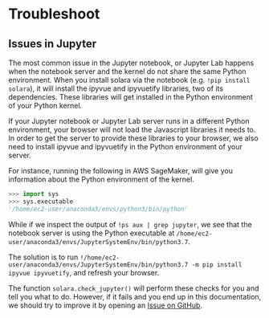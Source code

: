 # Troubleshoot

## Issues in Jupyter

The most common issue in the Jupyter notebook, or Jupyter Lab happens when the notebook server and the kernel do not share the same Python environment. When you install solara via the notebook (e.g. `!pip install solara`), it will install the ipyvue and ipyvuetify libraries, two of its dependencies. These libraries will get installed in the Python environment of your Python kernel.

If your Jupyter notebook or Jupyter Lab server runs in a different Python environment, your browser will not load the Javascript libraries it needs to. In order to get the server to provide these libraries to your browser, we also need to install ipyvue and ipyvuetify in the Python environment of your server.

For instance, running the following in AWS SageMaker, will give you information about the Python environment of the kernel.

```python
>>> import sys
>>> sys.executable
'/home/ec2-user/anaconda3/envs/python3/bin/python'
```

While if we inspect the output of `!ps aux | grep jupyter`, we see that the notebook server is using the Python executable at `/home/ec2-user/anaconda3/envs/JupyterSystemEnv/bin/python3.7`.

The solution is to run `!/home/ec2-user/anaconda3/envs/JupyterSystemEnv/bin/python3.7 -m pip install ipyvue ipyvuetify`, and refresh your browser.

The function `solara.check_jupyter()` will perform these checks for you and tell you what to do. However, if it fails and you
end up in this documentation, we should try to improve it by opening an [Issue on GitHub](https://github.com/widgetti/solara/issues/new).
